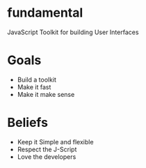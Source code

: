 # fundamental
JavaScript Toolkit for building User Interfaces


# Goals
- Build a toolkit
- Make it fast
- Make it make sense

# Beliefs
- Keep it Simple and flexible
- Respect the J-Script
- Love the developers
